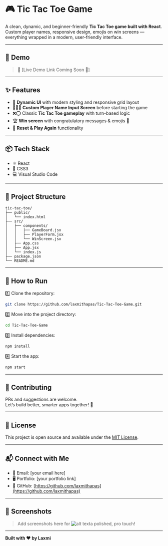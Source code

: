 
# 🎮 Tic Tac Toe Game  

A clean, dynamic, and beginner-friendly **Tic Tac Toe game built with React**.  
Custom player names, responsive design, emojis on win screens — everything wrapped in a modern, user-friendly interface.

---

## 📸 Demo  

> 📌 [Live Demo Link Coming Soon 🚀]  

---

## ✨ Features  

- 🎨 **Dynamic UI** with modern styling and responsive grid layout  
- 🧑‍🤝‍🧑 **Custom Player Name Input Screen** before starting the game  
- ❌⭕ Classic **Tic Tac Toe gameplay** with turn-based logic  
- 🏆 **Win screen** with congratulatory messages & emojis 🎉  
- 🔄 **Reset & Play Again** functionality  

---

## 📦 Tech Stack  

- ⚛️ React  
- 🎨 CSS3  
- 💻 Visual Studio Code  

---

## 📂 Project Structure  

```
tic-tac-toe/
├── public/
│   └── index.html
├── src/
│   ├── components/
│   │   ├── GameBoard.jsx
│   │   ├── PlayerForm.jsx
│   │   └── WinScreen.jsx
│   ├── App.css
│   ├── App.jsx
│   └── index.js
├── package.json
└── README.md
```

---

## 🚀 How to Run  

1️⃣ Clone the repository:
```bash
git clone https://github.com/laxmithapas/Tic-Tac-Toe-Game.git
```

2️⃣ Move into the project directory:
```bash
cd Tic-Tac-Toe-Game
```

3️⃣ Install dependencies:
```bash
npm install
```

4️⃣ Start the app:
```bash
npm start
```

---

## 🤝 Contributing  

PRs and suggestions are welcome.  
Let’s build better, smarter apps together! 🚀  

---

## 📃 License  

This project is open source and available under the [MIT License](LICENSE).

---

## 📬 Connect with Me  

- 📧 Email: [your email here]
- 🖥️ Portfolio: [your portfolio link]
- 🐙 GitHub: [https://github.com/laxmithapas](https://github.com/laxmithapas)

---

## 📌 Screenshots  

> Add screenshots here for ![alt text](image.png)a polished, pro touch!  

---

**Built with ❤️ by Laxmi**
